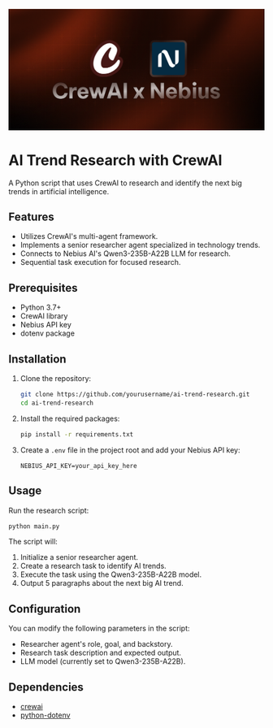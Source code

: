 ![CrewAI Banner](banner.png)

# AI Trend Research with CrewAI

A Python script that uses CrewAI to research and identify the next big trends in artificial intelligence.

## Features

- Utilizes CrewAI's multi-agent framework.
- Implements a senior researcher agent specialized in technology trends.
- Connects to Nebius AI's Qwen3-235B-A22B LLM for research.
- Sequential task execution for focused research.

## Prerequisites

- Python 3.7+
- CrewAI library
- Nebius API key
- dotenv package

## Installation

1. Clone the repository:
   ```bash
   git clone https://github.com/yourusername/ai-trend-research.git
   cd ai-trend-research
   ```

2. Install the required packages:
   ```bash
   pip install -r requirements.txt
   ```

3. Create a `.env` file in the project root and add your Nebius API key:
   ```env
   NEBIUS_API_KEY=your_api_key_here
   ```

## Usage

Run the research script:
```bash
python main.py
```

The script will:
1. Initialize a senior researcher agent.
2. Create a research task to identify AI trends.
3. Execute the task using the Qwen3-235B-A22B model.
4. Output 5 paragraphs about the next big AI trend.

## Configuration

You can modify the following parameters in the script:
- Researcher agent's role, goal, and backstory.
- Research task description and expected output.
- LLM model (currently set to Qwen3-235B-A22B).

## Dependencies

- [crewai](https://github.com/joaomdmoura/crewAI)
- [python-dotenv](https://github.com/theskumar/python-dotenv)

